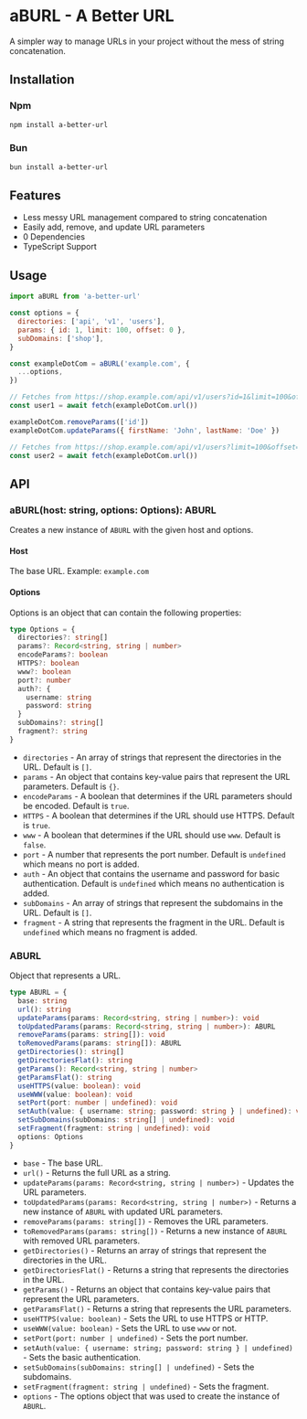 # aBURL - A Better URL

A simpler way to manage URLs in your project without the mess of string concatenation.

## Installation

### Npm

```bash
npm install a-better-url
```

### Bun

```bash
bun install a-better-url
```

## Features

- Less messy URL management compared to string concatenation
- Easily add, remove, and update URL parameters
- 0 Dependencies
- TypeScript Support

## Usage

```javascript
import aBURL from 'a-better-url'

const options = {
  directories: ['api', 'v1', 'users'],
  params: { id: 1, limit: 100, offset: 0 },
  subDomains: ['shop'],
}

const exampleDotCom = aBURL('example.com', {
  ...options,
})

// Fetches from https://shop.example.com/api/v1/users?id=1&limit=100&offset=0
const user1 = await fetch(exampleDotCom.url())

exampleDotCom.removeParams(['id'])
exampleDotCom.updateParams({ firstName: 'John', lastName: 'Doe' })

// Fetches from https://shop.example.com/api/v1/users?limit=100&offset=0&firstName=John&lastName=Doe
const user2 = await fetch(exampleDotCom.url())
```

## API

### aBURL(host: string, options: Options): ABURL

Creates a new instance of `ABURL` with the given host and options.

#### Host

The base URL.
Example: `example.com`

#### Options

Options is an object that can contain the following properties:

```typescript
type Options = {
  directories?: string[]
  params?: Record<string, string | number>
  encodeParams?: boolean
  HTTPS?: boolean
  www?: boolean
  port?: number
  auth?: {
    username: string
    password: string
  }
  subDomains?: string[]
  fragment?: string
}
```

- `directories` - An array of strings that represent the directories in the URL. Default is `[]`.
- `params` - An object that contains key-value pairs that represent the URL parameters. Default is `{}`.
- `encodeParams` - A boolean that determines if the URL parameters should be encoded. Default is `true`.
- `HTTPS` - A boolean that determines if the URL should use HTTPS. Default is `true`.
- `www` - A boolean that determines if the URL should use `www`. Default is `false`.
- `port` - A number that represents the port number. Default is `undefined` which means no port is added.
- `auth` - An object that contains the username and password for basic authentication. Default is `undefined` which means no authentication is added.
- `subDomains` - An array of strings that represent the subdomains in the URL. Default is `[]`.
- `fragment` - A string that represents the fragment in the URL. Default is `undefined` which means no fragment is added.

### ABURL

Object that represents a URL.

```typescript
type ABURL = {
  base: string
  url(): string
  updateParams(params: Record<string, string | number>): void
  toUpdatedParams(params: Record<string, string | number>): ABURL
  removeParams(params: string[]): void
  toRemovedParams(params: string[]): ABURL
  getDirectories(): string[]
  getDirectoriesFlat(): string
  getParams(): Record<string, string | number>
  getParamsFlat(): string
  useHTTPS(value: boolean): void
  useWWW(value: boolean): void
  setPort(port: number | undefined): void
  setAuth(value: { username: string; password: string } | undefined): void
  setSubDomains(subDomains: string[] | undefined): void
  setFragment(fragment: string | undefined): void
  options: Options
}
```

- `base` - The base URL.
- `url()` - Returns the full URL as a string.
- `updateParams(params: Record<string, string | number>)` - Updates the URL parameters.
- `toUpdatedParams(params: Record<string, string | number>)` - Returns a new instance of `ABURL` with updated URL parameters.
- `removeParams(params: string[])` - Removes the URL parameters.
- `toRemovedParams(params: string[])` - Returns a new instance of `ABURL` with removed URL parameters.
- `getDirectories()` - Returns an array of strings that represent the directories in the URL.
- `getDirectoriesFlat()` - Returns a string that represents the directories in the URL.
- `getParams()` - Returns an object that contains key-value pairs that represent the URL parameters.
- `getParamsFlat()` - Returns a string that represents the URL parameters.
- `useHTTPS(value: boolean)` - Sets the URL to use HTTPS or HTTP.
- `useWWW(value: boolean)` - Sets the URL to use `www` or not.
- `setPort(port: number | undefined)` - Sets the port number.
- `setAuth(value: { username: string; password: string } | undefined)` - Sets the basic authentication.
- `setSubDomains(subDomains: string[] | undefined)` - Sets the subdomains.
- `setFragment(fragment: string | undefined)` - Sets the fragment.
- `options` - The options object that was used to create the instance of `ABURL`.
